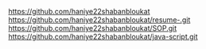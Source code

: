 https://github.com/haniye22shabanbloukat
https://github.com/haniye22shabanbloukat/resume-.git 
https://github.com/haniye22shabanbloukat/SOP.git 
https://github.com/haniye22shabanbloukat/java-script.git
